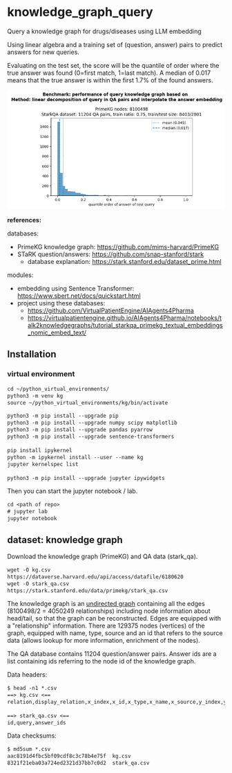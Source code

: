 # knowledge_graph_query

Query a knowledge graph for drugs/diseases using LLM embedding

Using linear algebra and a training set of (question, answer) pairs to predict answers for new queries.

Evaluating on the test set, the score will be the quantile of order where the true answer was found (0=first match, 1=last match).
A median of 0.017 means that the true answer is within the first 1.7% of the found answers.

![KG QA performance](kg_qa_performance.png)



**references:**

databases:
- PrimeKG knowledge graph: https://github.com/mims-harvard/PrimeKG
- STaRK question/answers: https://github.com/snap-stanford/stark
  - database explanation: https://stark.stanford.edu/dataset_prime.html

modules:
- embedding using Sentence Transformer: https://www.sbert.net/docs/quickstart.html
- project using these databases:
  - https://github.com/VirtualPatientEngine/AIAgents4Pharma
  - https://virtualpatientengine.github.io/AIAgents4Pharma/notebooks/talk2knowledgegraphs/tutorial_starkqa_primekg_textual_embeddings_nomic_embed_text/



## Installation

### virtual environment
```
cd ~/python_virtual_environments/
python3 -m venv kg
source ~/python_virtual_environments/kg/bin/activate
```

```
python3 -m pip install --upgrade pip
python3 -m pip install --upgrade numpy scipy matplotlib
python3 -m pip install --upgrade pandas pyarrow
python3 -m pip install --upgrade sentence-transformers

pip install ipykernel
python -m ipykernel install --user --name kg
jupyter kernelspec list

python3 -m pip install --upgrade jupyter ipywidgets
```

Then you can start the jupyter notebook / lab.
```
cd <path of repo>
# jupyter lab
jupyter notebook
```


## dataset: knowledge graph

Download the knowledge graph (PrimeKG) and QA data (stark_qa).

```
wget -O kg.csv https://dataverse.harvard.edu/api/access/datafile/6180620
wget -O stark_qa.csv https://stark.stanford.edu/data/primekg/stark_qa.csv
```

The knowledge graph is an [undirected graph]([https://link-url-here.org](https://en.wikipedia.org/wiki/Graph_(discrete_mathematics))) containing all the edges (8100498/2 = 4050249 relationships) including node information about head/tail, so that the graph can be reconstructed. Edges are equipped with a "relationship" information.
There are 129375 nodes (vertices) of the graph, equipped with name, type, source and an id that refers to the source data (allows lookup for more information, enrichment of the nodes).

The QA database contains 11204 question/answer pairs. Answer ids are a list containing ids referring to the node id of the knowledge graph.

Data headers:
```
$ head -n1 *.csv
==> kg.csv <==
relation,display_relation,x_index,x_id,x_type,x_name,x_source,y_index,y_id,y_type,y_name,y_source

==> stark_qa.csv <==
id,query,answer_ids
```

Data checksums:
```
$ md5sum *.csv
aac8191d4fbc5bf09cdf8c3c78b4e75f  kg.csv
8321f21eba03a724ed2321d37bb7c0d2  stark_qa.csv
```
